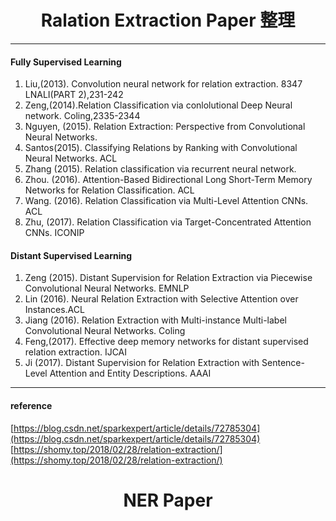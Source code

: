 # <center> Ralation Extraction Paper 整理
---
####  Fully Supervised Learning
1. Liu,(2013). Convolution neural network for relation extraction. 8347 LNALI(PART 2),231-242
2.  Zeng,(2014).Relation Classification via conlolutional Deep Neural network. Coling,2335-2344
3. Nguyen, (2015). Relation Extraction: Perspective from Convolutional Neural Networks.
4. Santos(2015). Classifying Relations by Ranking with Convolutional Neural Networks. ACL
5. Zhang (2015). Relation classification via recurrent neural network.
6. Zhou. (2016). Attention-Based Bidirectional Long Short-Term Memory Networks for Relation Classification. ACL
7. Wang. (2016). Relation Classification via Multi-Level Attention CNNs. ACL
8. Zhu, (2017). Relation Classification via Target-Concentrated Attention CNNs. ICONIP

#### Distant Supervised Learning

1. Zeng (2015). Distant Supervision for Relation Extraction via Piecewise Convolutional Neural Networks. EMNLP
2. Lin (2016). Neural Relation Extraction with Selective Attention over Instances.ACL
3. Jiang (2016). Relation Extraction with Multi-instance Multi-label Convolutional Neural Networks. Coling
4. Feng,(2017). Effective deep memory networks for distant supervised relation extraction. IJCAI
5. Ji (2017). Distant Supervision for Relation Extraction with Sentence-Level Attention and Entity Descriptions. AAAI



---
#### reference
[https://blog.csdn.net/sparkexpert/article/details/72785304](https://blog.csdn.net/sparkexpert/article/details/72785304)
[https://shomy.top/2018/02/28/relation-extraction/](https://shomy.top/2018/02/28/relation-extraction/)



# <center> NER Paper
